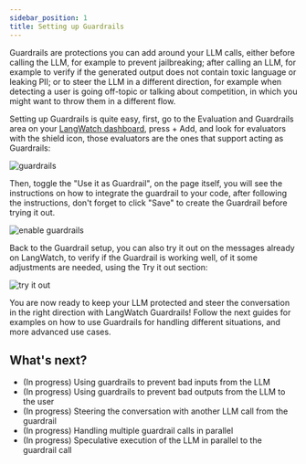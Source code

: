 ```yaml
---
sidebar_position: 1
title: Setting up Guardrails
---
```


Guardrails are protections you can add around your LLM calls, either before calling the LLM, for example to prevent jailbreaking; after calling an LLM, for example to verify if the generated output does not contain toxic language or leaking PII; or to steer the LLM in a different direction, for example when detecting a user is going off-topic or talking about competition, in which you might want to throw them in a different flow.

Setting up Guardrails is quite easy, first, go to the Evaluation and Guardrails area on your [LangWatch dashboard](https://app.langwatch.ai), press + Add, and look for evaluators with the shield icon, those evaluators are the ones that support acting as Guardrails:

![guardrails](@site/static/img/guardrails.png)

Then, toggle the "Use it as Guardrail", on the page itself, you will see the instructions on how to integrate the guardrail to your code, after following the instructions, don't forget to click "Save" to create the Guardrail before trying it out.

![enable guardrails](@site/static/img/enable-guardrails.png)

Back to the Guardrail setup, you can also try it out on the messages already on LangWatch, to verify if the Guardrail is working well, of it some adjustments are needed, using the Try it out section:

![try it out](@site/static/img/guardrails-try-it-out.png)

You are now ready to keep your LLM protected and steer the conversation in the right direction with LangWatch Guardrails! Follow the next guides for examples on how to use Guardrails for handling different situations, and more advanced use cases.

## What's next?

- (In progress) Using guardrails to prevent bad inputs from the LLM
- (In progress) Using guardrails to prevent bad outputs from the LLM to the user
- (In progress) Steering the conversation with another LLM call from the guardrail
- (In progress) Handling multiple guardrail calls in parallel
- (In progress) Speculative execution of the LLM in parallel to the guardrail call
